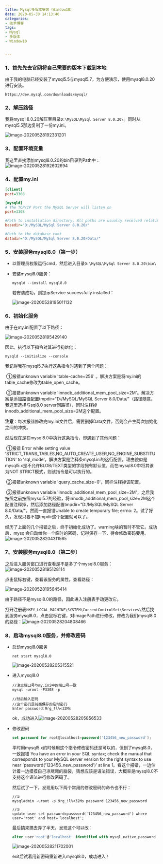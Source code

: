 ```yaml
---
title: Mysql多版本安装（Window10）
date: 2020-05-30 14:13:40
categories:
- 技术博客
tags:
- Mysql
- 多版本
- Window10


---
```




### 1、首先先去官网将自己需要的版本下载到本地

由于我的电脑已经安装了mysql5.5与mysql5.7，为方便演示，使用mysql8.0.20进行安装。

```http
https://dev.mysql.com/downloads/mysql/
```

### 2、解压路径

我将mysql 8.0.20解压至目录`D:\MySQL\MySql Server 8.0.20\`。同时从mysql5.5那边复制了一份my.ini。

![image-20200528192331201](Mysql多版本安装（Window10）/image-20200528192331201.png)

### 3、配置环境变量

我这里直接添加mysql8.0.20的bin目录到Path中：![image-20200528192602694](Mysql多版本安装（Window10）/image-20200528192602694.png)

### 4、配置my.ini

```ini
[client]
port=3308

[mysqld]
# The TCP/IP Port the MySQL Server will listen on
port=3308

#Path to installation directory. All paths are usually resolved relative to this.
basedir="D:/MySQL/MySql Server 8.0.20/"

#Path to the database root
datadir="D:/MySQL/MySql Server 8.0.20/Data/"
```

### 5、安装服务mysql8.0（第一步）

- 以管理员权限运行cmd，然后进入目录`D:\MySQL\MySql Server 8.0.20\bin\`

- 安装mysql8.0服务：

  ```order
  mysqld --install mysql8.0
  ```

  若安装成功，则提示Service successfully installed：

  ![image-20200528195011132](Mysql多版本安装（Window10）/image-20200528195011132.png)

### 6、初始化服务

由于在my.ini配置了以下路径：

![image-20200528195429140](Mysql多版本安装（Window10）/image-20200528195429140.png)

因此，执行以下指令对其进行初始化：

```order
mysqld --initialize --console
```

我记得我在mysql5.7执行这条指令时遇到了两个问题：

​	①报错unknown variable 'table-cache=256' 。解决方案是将my.ini的table_cache修改为table_open_cache。

​	②报错unknown variable 'innodb_additional_mem_pool_size=2M'。解决方案是添加路径配置tmpdir="D:/MySQL/MySQL Server 8.0/Data/"（路径随意，我这里选择与sql8.0 server同路径），同时注释掉innodb_additional_mem_pool_size=2M这个配置。



**注意**：每次报错修改完my.ini文件后，需要删掉Data文件，否则会产生两次初始化之间的冲突。

然后现在是在mysql8.0中执行这条指令，却遇到了其他问题：

​	①报错 Error while setting value 'STRICT_TRANS_TABLES,NO_AUTO_CREATE_USER,NO_ENGINE_SUBSTITUTION' to 'sql_mode'。解决方案是注释条mysql.ini的这行配置。理由貌似是mysql5.x是不允许BLOB/TEXT类型的字段拥有默认值，而在mysql8.0中将其该为NOT STRICT模式，则该指令是可以执行的。

​	②报错unknown variable 'query_cache_size=0'，同样注释掉该配置。

​	③报错unknown variable 'innodb_additional_mem_pool_size=2M'，之后我按照之前按照mysql5.7的经验，将innodb_additional_mem_pool_size=2M这个配置注释掉，然后添加路径配置tmpdir="D:/MySQL/MySQL Server 8.0/Data/"。然而一直报错Unable to create temporary file; errno: 2。试了好久，发现只要不加tmpdir这个配置就可以了。



经历了上面的几个报错之后，终于初始化成功了。warning啥的暂时不管它。成功后，mysql会自动给你一个临时的密码，记得保存一下，待会修改密码要用。![image-20200528204311565](Mysql多版本安装（Window10）/image-20200528204311565.png)



### 7、安装服务mysql8.0（第二步）

之后进入服务窗口进行查看是不是多了个mysql8.0服务：![image-20200528195128114](Mysql多版本安装（Window10）/image-20200528195128114.png)



点击鼠标右键，查看该服务的属性，查看路径：

![image-20200528195645414](Mysql多版本安装（Window10）/image-20200528195645414.png)

由于路径不是mysql8.0的路径，因此进入注册表手动更改它。

打开注册表`HKEY_LOCAL_MACHINE\SYSTEM\CurrentControlSet\Services\`然后找到服务mysql8.0，点击鼠标右键，对ImagePath进行修改，修改为我们mysql8.0的路径：![image-20200528204808466](Mysql多版本安装（Window10）/image-20200528204808466.png)





### 8、启动mysql8.0服务，并修改密码

- 启动mysql8.0服务

  ```order
  net start mysql8.0
  ```

  ![image-20200528205315521](Mysql多版本安装（Window10）/image-20200528205315521.png)

- 进入mysql8.0

  ```order
  //注意端口号与my.ini中的端口号一致
  mysql -uroot -P3308 -p 
  
  //然后输入密码
  //这个密码是前面保存的临时密码
  Enter password:9rg_!l%<32Ms	
  ```

  ok，成功进入![image-20200528205856533](Mysql多版本安装（Window10）/image-20200528205856533.png)

  

  

- 修改密码

  ```sql
  set password for root@localhost=password('123456_new_password');
  ```

  平时用mysql5.x的时候用这个指令修改密码还是可以的，但到了mysql8.0，一致报错 You have an error in your SQL syntax; check the manual that corresponds to your MySQL server version for the right syntax to use near 'password('123456_new_password')' at line 1。看这个报错，一边估计着一边摸摸自己凉飕飕的脑袋，猜想应该是语法错误，大概率是mysql8.0不支持这个语法进行修改密码了。

  

  然后试了一下，发现用以下两个常用的修改密码的命令也不行：

  ```order
  //①
  mysqladmin -uroot -p 9rg_!l%<32Ms password 123456_new_password
  
  //②
  update user set password=password('123456_new_password') where user='root' and host='localhost'; 
  ```

  最后搞来搞去弄了半天，发现这个可以改：

  ```sql
  alter user'root'@'localhost' identified with mysql_native_password by '123456_new_password';
  ```

  ![image-20200528211702001](Mysql多版本安装（Window10）/image-20200528211702001.png)

  exit后试着用新密码重新进入mysql8.0，成功进入！

